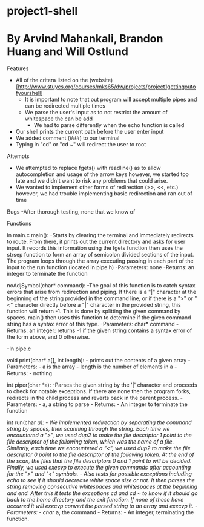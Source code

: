 # project1-shell
# By Arvind Mahankali, Brandon Huang and Will Ostlund

Features
- All of the critera listed on the (website)[http://www.stuycs.org/courses/mks65/dw/projects/project1gettingoutofyourshell]
    - It is important to note that out program will accept multiple pipes and can be redirected multiple times
    - We parse the user's input as to not restrict the amount of whitespace the can be add
        - We had to parse differently when the echo function is called
- Our shell prints the current path before the user enter input
- We added comment (###) to our terminal
- Typing in "cd" or "cd ~" will redirect the user to root

Attempts
- We attempted to replace fgets() with readline() as to allow autocompletion and usage of the arrow keys however, we started too late and we didn't want to risk any problems that could arise.
- We wanted to implement other forms of redirection (>>, <<, etc.) however, we had trouble implementing basic redirection and ran out of time

Bugs
-After thorough testing, none that we know of

Functions

In main.c
main(): 
    -Starts by clearing the terminal and immediately 
    redirects to route. From there, it prints out the current 
    directory and asks for user input. It records this 
    information using the fgets function then uses the strsep
    function to form an array of semicolon divided sections of
    the input. The program loops through the array executing
    passing in each part of the input to the run function 
    (located in pipe.h)
        -Parameters: none
        -Returns: an integer to terminate the function

noAdjSymbol(char* command): 
    -The goal of this function is to
    catch syntax errors that arise from redirection and piping. If
    there is a "|" character at the beginning of the string provided
    in the command line, or if there is a ">" or "<" character directly
    before a "|" character in the provided string, this function will
    return -1. This is done by splitting the given command by spaces.
    main() then uses this function to determine if the given command
    string has a syntax error of this type.
        -Parameters: char* command
        -Returns: an integer: returns -1 if the given string contains
        a syntax error of the form above, and 0 otherwise.
        
-In pipe.c
    
void print(char* a[], int length): 
    - prints out the contents of a given array
        - Parameters:
            - a is the array
            - length is the number of elements in a
        - Returns:
            - nothing
    
int piper(char *a): 
    -Parses the given string by the '|'
    character and proceeds to check for notable exceptions. 
    If there are none then the program forks, redirects in the
    child process and reverts back in the parent process.
        - Parameters:
            - a, a string to parse
        - Returns:
            - An integer to terminate the function

int run(char *a):
    - We implemented redirection by separating the command string by spaces, then
    scanning through the string. Each time we encountered a ">", we used dup2 to
    make the file descriptor 1 point to the file descriptor of the following token,
    which was the name of a file. Similarly, each time we encountered a "<", we used
    dup2 to make the file descriptor 0 point to the file descriptor of the following
    token. At the end of the scan, the files that the file descriptors 0 and 1 point
    to will be decided. Finally, we used execvp to execute the given commands after
    accounting for the ">" and "<" symbols.
    - Also tests for possible exceptions including echo to see if
    it should decrease white space size or not. It then parses
    the string removing consecutive whitespaces and whitespaces
    at the beginning and end. After this it tests the exceptions
    cd and cd ~ to know if it should go back to the home directory
    and the exit function. If none of these have occurred it will
    execvp convert the parsed string to an array and execvp
    it.
        - Parameters: 
            - char* a, the command
        - Returns:
            - An integer, terminating the function.

